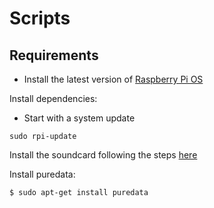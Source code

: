 # Scripts

## Requirements
- Install the latest version of [Raspberry Pi OS]( https://www.raspberrypi.org/software/)

Install dependencies:
- Start with a system update
```
sudo rpi-update
```
Install the soundcard following the steps [here](https://github.com/Audio-Injector/Octo/)

Install puredata:

```
$ sudo apt-get install puredata


```



